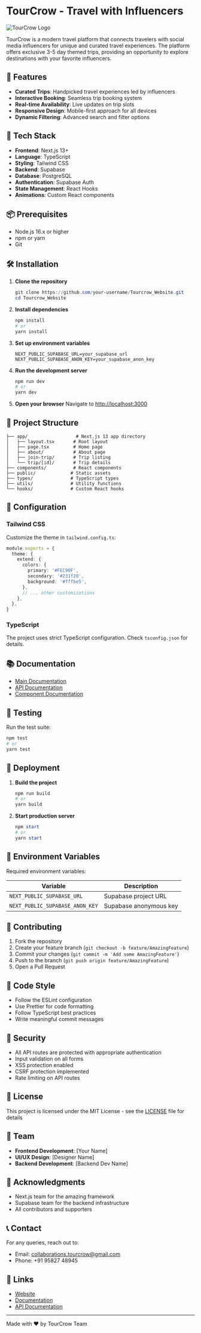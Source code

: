 # TourCrow - Travel with Influencers

![TourCrow Logo](public/Logo.svg)

TourCrow is a modern travel platform that connects travelers with social media influencers for unique and curated travel experiences. The platform offers exclusive 3-5 day themed trips, providing an opportunity to explore destinations with your favorite influencers.

## 🌟 Features

- **Curated Trips**: Handpicked travel experiences led by influencers
- **Interactive Booking**: Seamless trip booking system
- **Real-time Availability**: Live updates on trip slots
- **Responsive Design**: Mobile-first approach for all devices
- **Dynamic Filtering**: Advanced search and filter options

## 🚀 Tech Stack

- **Frontend**: Next.js 13+
- **Language**: TypeScript
- **Styling**: Tailwind CSS
- **Backend**: Supabase
- **Database**: PostgreSQL
- **Authentication**: Supabase Auth
- **State Management**: React Hooks
- **Animations**: Custom React components

## 📦 Prerequisites

- Node.js 16.x or higher
- npm or yarn
- Git

## 🛠️ Installation

1. **Clone the repository**
   ```powershell
   git clone https://github.com/your-username/Tourcrow_Website.git
   cd Tourcrow_Website
   ```

2. **Install dependencies**
   ```powershell
   npm install
   # or
   yarn install
   ```

3. **Set up environment variables**
   ```env
   NEXT_PUBLIC_SUPABASE_URL=your_supabase_url
   NEXT_PUBLIC_SUPABASE_ANON_KEY=your_supabase_anon_key
   ```

4. **Run the development server**
   ```powershell
   npm run dev
   # or
   yarn dev
   ```

5. **Open your browser**
   Navigate to [http://localhost:3000](http://localhost:3000)

## 📁 Project Structure

```
├── app/                  # Next.js 13 app directory
│   ├── layout.tsx       # Root layout
│   ├── page.tsx         # Home page
│   ├── about/           # About page
│   ├── join-trip/       # Trip listing
│   └── trip/[id]/       # Trip details
├── components/          # React components
├── public/             # Static assets
├── types/              # TypeScript types
├── utils/              # Utility functions
└── hooks/              # Custom React hooks
```

## 🔧 Configuration

### Tailwind CSS
Customize the theme in `tailwind.config.ts`:
```typescript
module.exports = {
  theme: {
    extend: {
      colors: {
        primary: '#FEC90F',
        secondary: '#231f20',
        background: '#fffbe5',
      },
      // ... other customizations
    },
  },
}
```

### TypeScript
The project uses strict TypeScript configuration. Check `tsconfig.json` for details.

## 📚 Documentation

- [Main Documentation](./DOCUMENTATION.md)
- [API Documentation](./API.md)
- [Component Documentation](./components/README.md)

## 🧪 Testing

Run the test suite:
```powershell
npm test
# or
yarn test
```

## 🚀 Deployment

1. **Build the project**
   ```powershell
   npm run build
   # or
   yarn build
   ```

2. **Start production server**
   ```powershell
   npm start
   # or
   yarn start
   ```

## 🔑 Environment Variables

Required environment variables:

| Variable | Description |
|----------|-------------|
| `NEXT_PUBLIC_SUPABASE_URL` | Supabase project URL |
| `NEXT_PUBLIC_SUPABASE_ANON_KEY` | Supabase anonymous key |

## 🤝 Contributing

1. Fork the repository
2. Create your feature branch (`git checkout -b feature/AmazingFeature`)
3. Commit your changes (`git commit -m 'Add some AmazingFeature'`)
4. Push to the branch (`git push origin feature/AmazingFeature`)
5. Open a Pull Request

## 📝 Code Style

- Follow the ESLint configuration
- Use Prettier for code formatting
- Follow TypeScript best practices
- Write meaningful commit messages

## 🔐 Security

- All API routes are protected with appropriate authentication
- Input validation on all forms
- XSS protection enabled
- CSRF protection implemented
- Rate limiting on API routes

## 📄 License

This project is licensed under the MIT License - see the [LICENSE](LICENSE) file for details

## 👥 Team

- **Frontend Development**: [Your Name]
- **UI/UX Design**: [Designer Name]
- **Backend Development**: [Backend Dev Name]

## 🙏 Acknowledgments

- Next.js team for the amazing framework
- Supabase team for the backend infrastructure
- All contributors and supporters

## 📞 Contact

For any queries, reach out to:
- Email: collaborations.tourcrow@gmail.com
- Phone: +91 95827 48945

## 🔗 Links

- [Website](https://tourcrow.com)
- [Documentation](./DOCUMENTATION.md)
- [API Documentation](./API.md)

---

Made with ❤️ by TourCrow Team
